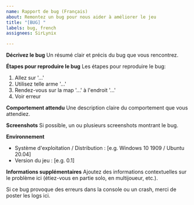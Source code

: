```yaml
---
name: Rapport de bug (Français)
about: Remontez un bug pour nous aider à améliorer le jeu
title: "[BUG] "
labels: bug, french
assignees: SirLynix

---
```


**Décrivez le bug**
Un résumé clair et précis du bug que vous rencontrez.

**Étapes pour reproduire le bug**
Les étapes pour reproduire le bug:
1. Allez sur '...'
2. Utilisez telle arme '...'
3. Rendez-vous sur la map '...' à l'endroit '...'
4. Voir erreur

**Comportement attendu**
Une description claire du comportement que vous attendiez.

**Screenshots**
Si possible, un ou plusieurs screenshots montrant le bug.

**Environnement**
 - Système d'exploitation / Distribution : [e.g. Windows 10 1909 / Ubuntu 20.04]
 - Version du jeu : [e.g. 0.1]

**Informations supplémentaires**
Ajoutez des informations contextuelles sur le problème ici (étiez-vous en partie solo, en multijoueur, etc.).

Si ce bug provoque des erreurs dans la console ou un crash, merci de poster les logs ici.
